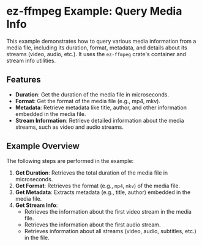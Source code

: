 # ez-ffmpeg Example: Query Media Info

This example demonstrates how to query various media information from a media file, including its duration, format, metadata, and details about its streams (video, audio, etc.). It uses the `ez-ffmpeg` crate's container and stream info utilities.

## Features

- **Duration**: Get the duration of the media file in microseconds.
- **Format**: Get the format of the media file (e.g., mp4, mkv).
- **Metadata**: Retrieve metadata like title, author, and other information embedded in the media file.
- **Stream Information**: Retrieve detailed information about the media streams, such as video and audio streams.

## Example Overview

The following steps are performed in the example:

1. **Get Duration**: Retrieves the total duration of the media file in microseconds.
2. **Get Format**: Retrieves the format (e.g., `mp4`, `mkv`) of the media file.
3. **Get Metadata**: Extracts metadata (e.g., title, author) embedded in the media file.
4. **Get Stream Info**:
    - Retrieves the information about the first video stream in the media file.
    - Retrieves the information about the first audio stream.
    - Retrieves information about all streams (video, audio, subtitles, etc.) in the file.
